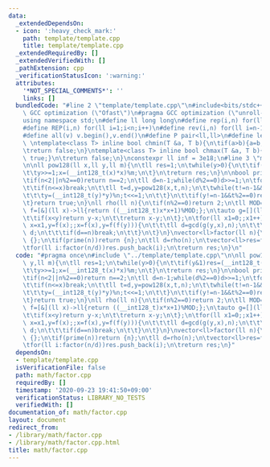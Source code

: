 ```yaml
---
data:
  _extendedDependsOn:
  - icon: ':heavy_check_mark:'
    path: template/template.cpp
    title: template/template.cpp
  _extendedRequiredBy: []
  _extendedVerifiedWith: []
  _pathExtension: cpp
  _verificationStatusIcon: ':warning:'
  attributes:
    '*NOT_SPECIAL_COMMENTS*': ''
    links: []
  bundledCode: "#line 2 \"template/template.cpp\"\n#include<bits/stdc++.h>\n#pragma\
    \ GCC optimization (\"Ofast\")\n#pragma GCC optimization (\"unroll-loops\")\n\
    using namespace std;\n#define ll long long\n#define rep(i,n) for(ll i=0;i<n;i++)\n\
    #define REP(i,n) for(ll i=1;i<n;i++)\n#define rev(i,n) for(ll i=n-1;i>=0;i--)\n\
    #define all(v) v.begin(),v.end()\n#define P pair<ll,ll>\n#define len(s) (ll)s.size()\n\
    \ \ntemplate<class T> inline bool chmin(T &a, T b){\n\tif(a>b){a=b;return true;}\n\
    \treturn false;\n}\ntemplate<class T> inline bool chmax(T &a, T b){\n\tif(a<b){a=b;return\
    \ true;}\n\treturn false;\n}\nconstexpr ll inf = 3e18;\n#line 3 \"math/factor.cpp\"\
    \n\nll pow128(ll x,ll y,ll m){\n\tll res=1;\n\twhile(y>0){\n\t\tif(y&1)res=(__int128_t(res)*x)%m;\n\
    \t\ty>>=1;x=(__int128_t(x)*x)%m;\n\t}\n\treturn res;\n}\n\nbool prime(ll n){\n\
    \tif(n<2||n%2==0)return n==2;\n\tll d=n-1;while(d%2==0)d>>=1;\n\tfor(ll x:{2,325,9375,28178,450775,9780504,1795265022}){\n\
    \t\tif(n<=x)break;\n\t\tll t=d,y=pow128(x,t,n);\n\t\twhile(t!=n-1&&y!=1&&y!=n-1){\n\
    \t\t\ty=(__int128_t(y)*y)%n;t<<=1;\n\t\t}\n\t\tif(y!=n-1&&t%2==0)return false;\n\
    \t}return true;\n}\nll rho(ll n){\n\tif(n%2==0)return 2;\n\tll MOD=n;\n\tauto\
    \ f=[&](ll x)->ll{return ((__int128_t)x*x+1)%MOD;};\n\tauto g=[](ll x,ll y)->ll{\n\
    \t\tif(x<y)return y-x;\n\t\treturn x-y;\n\t};\n\tfor(ll x1=0;;x1++){\n\t\tfor(ll\
    \ x=x1,y=f(x);;x=f(x),y=f(f(y))){\n\t\t\tll d=gcd(g(y,x),n);\n\t\t\tif(1<d&&d<n)return\
    \ d;\n\t\t\tif(d==n)break;\n\t\t}\n\t}\n}\nvector<ll>factor(ll n){\n\tif(n==1)return\
    \ {};\n\tif(prime(n))return {n};\n\tll d=rho(n);\n\tvector<ll>res=factor(d);\n\
    \tfor(ll i:factor(n/d))res.push_back(i);\n\treturn res;\n}\n"
  code: "#pragma once\n#include \"../template/template.cpp\"\n\nll pow128(ll x,ll\
    \ y,ll m){\n\tll res=1;\n\twhile(y>0){\n\t\tif(y&1)res=(__int128_t(res)*x)%m;\n\
    \t\ty>>=1;x=(__int128_t(x)*x)%m;\n\t}\n\treturn res;\n}\n\nbool prime(ll n){\n\
    \tif(n<2||n%2==0)return n==2;\n\tll d=n-1;while(d%2==0)d>>=1;\n\tfor(ll x:{2,325,9375,28178,450775,9780504,1795265022}){\n\
    \t\tif(n<=x)break;\n\t\tll t=d,y=pow128(x,t,n);\n\t\twhile(t!=n-1&&y!=1&&y!=n-1){\n\
    \t\t\ty=(__int128_t(y)*y)%n;t<<=1;\n\t\t}\n\t\tif(y!=n-1&&t%2==0)return false;\n\
    \t}return true;\n}\nll rho(ll n){\n\tif(n%2==0)return 2;\n\tll MOD=n;\n\tauto\
    \ f=[&](ll x)->ll{return ((__int128_t)x*x+1)%MOD;};\n\tauto g=[](ll x,ll y)->ll{\n\
    \t\tif(x<y)return y-x;\n\t\treturn x-y;\n\t};\n\tfor(ll x1=0;;x1++){\n\t\tfor(ll\
    \ x=x1,y=f(x);;x=f(x),y=f(f(y))){\n\t\t\tll d=gcd(g(y,x),n);\n\t\t\tif(1<d&&d<n)return\
    \ d;\n\t\t\tif(d==n)break;\n\t\t}\n\t}\n}\nvector<ll>factor(ll n){\n\tif(n==1)return\
    \ {};\n\tif(prime(n))return {n};\n\tll d=rho(n);\n\tvector<ll>res=factor(d);\n\
    \tfor(ll i:factor(n/d))res.push_back(i);\n\treturn res;\n}"
  dependsOn:
  - template/template.cpp
  isVerificationFile: false
  path: math/factor.cpp
  requiredBy: []
  timestamp: '2020-09-23 19:41:50+09:00'
  verificationStatus: LIBRARY_NO_TESTS
  verifiedWith: []
documentation_of: math/factor.cpp
layout: document
redirect_from:
- /library/math/factor.cpp
- /library/math/factor.cpp.html
title: math/factor.cpp
---
```

